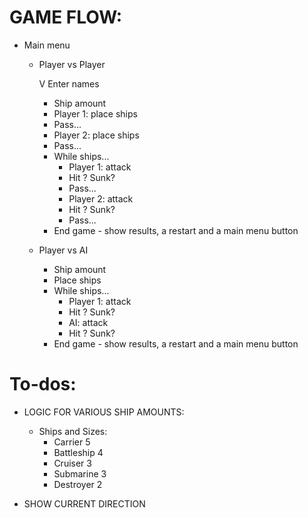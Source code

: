 # GAME FLOW:

- Main menu

  - Player vs Player

    V Enter names

    - Ship amount
    - Player 1: place ships
    - Pass...
    - Player 2: place ships
    - Pass...
    - While ships...
      - Player 1: attack
      - Hit ? Sunk?
      - Pass...
      - Player 2: attack
      - Hit ? Sunk?
      - Pass...
    - End game - show results, a restart and a main menu button

  - Player vs AI
    - Ship amount
    - Place ships
    - While ships...
      - Player 1: attack
      - Hit ? Sunk?
      - AI: attack
      - Hit ? Sunk?
    - End game - show results, a restart and a main menu button

# To-dos:

- LOGIC FOR VARIOUS SHIP AMOUNTS:

  - Ships and Sizes:
    - Carrier 5
    - Battleship 4
    - Cruiser 3
    - Submarine 3
    - Destroyer 2

- SHOW CURRENT DIRECTION
